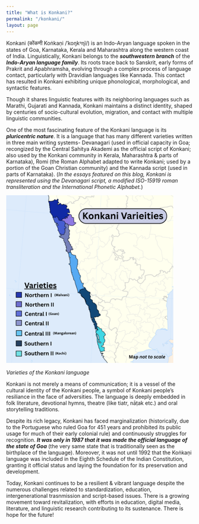 ```yaml
---
title: "What is Konkani?"
permalink: "/konkani/"
layout: page
---
```


Konkani (कोंकणी Koṅkaṇi /ˈkoŋkᵊɳĩ/) is an Indo-Aryan language spoken in the states of Goa, Karnataka, Kerala and Maharashtra along the western coast of India. Linguistically, Konkani belongs to the **_southwestern branch_** of the **_Indo-Aryan language family_**. Its roots trace back to Sanskrit, early forms of Prakrit and Apabhramsha, evolving through a complex process of language contact, particularly with Dravidian languages like Kannada. This contact has resulted in Konkani exhibiting unique phonological, morphological, and syntactic features.

Though it shares linguistic features with its neighboring languages such as Marathi, Gujarati and Kannada, Konkani maintains a distinct identity, shaped by centuries of socio-cultural evolution, migration, and contact with multiple linguistic communities.

One of the most fascinating feature of the Konkani language is its **_pluricentric nature_**. It is a language that has many different varieties written in three main writing systems- Devanagari (used in official capacity in Goa; recongized by the Central Sahitya Akademi as the official script of Konkani; also used by the Konkani community in Kerala, Maharashtra & parts of Karnataka), Romi (the Roman Alphabet adapted to write Konkani; used by a portion of the Goan Christian community) and the Kannada script (used in parts of Karnataka). (*In the essays featured on this blog, Konkani is represented using the Devanagari script, a modified ISO-15919 roman transliteration and the International Phonetic Alphabet.*)

<img src="/assets/images/(Malvani).png" alt="image" width="450" height="450" /> 

*Varieties of the Konkani language*

Konkani is not merely a means of communication; it is a vessel of the cultural identity of the Konkani people, a symbol of Konkani people’s resiliance in the face of adversities. The language is deeply embedded in folk literature, devotional hymns, theatre (like tiatr, nāṭak etc.) and oral storytelling traditions.

Despite its rich legacy, Konkani has faced marginalization (historically, due to the Portuguese who ruled Goa for 451 years and prohibited its public usage for much of their early colonial rule) and continuously struggles for recognition. **_It was only in 1987 that it was made the official language of the state of Goa_** (the very same state that is traditionally seen as the birthplace of the language). Moreover, it was not until 1992 that the Koṅkaṇi language was included in the Eighth Schedule of the Indian Constitution, granting it official status and laying the foundation for its preservation and development.

Today, Konkani continues to be a resilient & vibrant language despite the numerous challenges related to standardization, education, intergenerational trasnmission and script-based issues. There is a growing movement toward revitalization, with efforts in education, digital media, literature, and linguistic research contributing to its sustenance. There is hope for the future!
